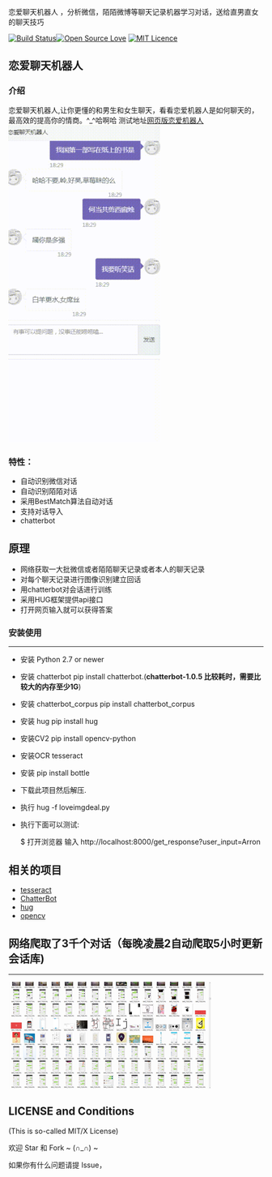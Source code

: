  恋爱聊天机器人 ，分析微信，陌陌微博等聊天记录机器学习对话，送给直男直女的聊天技巧

[![Build Status](https://travis-ci.org/euske/pdfminer.svg?branch=master)](https://github.com/cyruschueng/love_bot)[![Open Source Love](https://badges.frapsoft.com/os/v1/open-source.svg?v=103)](https://github.com/cyruschueng/love_bot) [![MIT Licence](https://badges.frapsoft.com/os/mit/mit.svg?v=103)](https://opensource.org/licenses/mit-license.php)      


## 恋爱聊天机器人
 
### 介绍

 

恋爱聊天机器人,让你更懂的和男生和女生聊天，看看恋爱机器人是如何聊天的，最高效的提高你的情商。^_^哈啊哈
测试地址<a href="https://lucky.kuaiduodian.com/love_bot/web/index.html">网页版恋爱机器人</a>
<img src="./scraper/chat.gif" title="Logo"  width="300">

### 特性：
 

* 自动识别微信对话
* 自动识别陌陌对话
* 采用BestMatch算法自动对话
* 支持对话导入
* chatterbot
 

## 原理

- 网络获取一大批微信或者陌陌聊天记录或者本人的聊天记录
- 对每个聊天记录进行图像识别建立回话
- 用chatterbot对会话进行训练
- 采用HUG框架提供api接口
- 打开网页输入就可以获得答案

### 安装使用
 
--------------

 * 安装 Python 2.7 or newer 
 * 安装 chatterbot pip install chatterbot.(**chatterbot-1.0.5 比较耗时，需要比较大的内存至少1G**)
 * 安装 chatterbot_corpus pip install chatterbot_corpus
 * 安装 hug pip install hug
 * 安装CV2 pip install opencv-python
 * 安装OCR tesseract 
 * 安装  pip install bottle
 * 下载此项目然后解压.
 * 执行 hug -f loveimgdeal.py
 * 执行下面可以测试:
		
    $ 打开浏览器 输入 http://localhost:8000/get_response?user_input=Arron

 



相关的项目
----------------
 * <a href="https://github.com/tesseract-ocr/tesseract">tesseract</a>
 * <a href="https://github.com/gunthercox/ChatterBot">ChatterBot</a>
 * <a href="https://github.com/hugapi/hug">hug</a>
 * <a href="https://opencv.org/">opencv</a>
 


 ## 网络爬取了3千个对话（每晚凌晨2自动爬取5小时更新会话库)
--------------------
![](./scraper/get1.png)



LICENSE and Conditions
--------------------

(This is so-called MIT/X License)

 
欢迎 Star 和 Fork ~ (∩_∩) ~


如果你有什么问题请提 Issue， 
